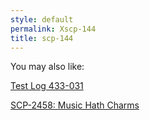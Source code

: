 ```yaml
---
style: default
permalink: Xscp-144
title: scp-144
---
```

You may also like:

[Test Log 433-031](http://scp-wiki.net/test-log-433-031)

[SCP-2458: Music Hath Charms](http://scp-wiki.net/scp-2458)
